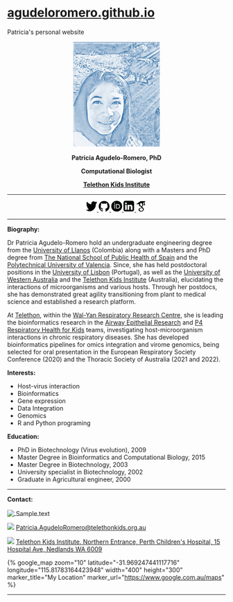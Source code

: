 # [agudeloromero.github.io](https://github.com/agudeloromero)
Patricia's personal website

<p align="center"> <img width="200" src="Patricia_photo_blue.jpg" alt=""> </p>
<p align="center"> <strong> Patricia Agudelo-Romero, PhD </strong></p>
<p align="center"> <strong> Computational Biologist </strong></p>
<p align="center"> <a href="https://www.telethonkids.org.au"> <strong> Telethon Kids Institute </strong> </a></p>

***

<p align="center">
    <a href="https://twitter.com/p_agudeloromero">
    <img  src="twitter_p.png" style="width:25px; height:25px" title="twitter" alt="twitter"> </a>
    <a href="https://github.com/agudeloromero">
    <img src="github_p.png" style="width:25px; height:25px" title="github" alt="github"> </a>
    <a href="https://orcid.org/0000-0002-3703-4111">
    <img src="orcid_p.png" style="width:25px; height:25px" title="orcid" alt="orcid"> </a>
    <a href="https://www.linkedin.com/in/patricia-agudelo-romero-7a4b0941/?originalSubdomain=pt">
    <img src="linkeding_p.png" style="width:25px; height:25px" title="linkedin" alt="linkedin"> </a>
    <a href="https://scholar.google.com.au/citations?hl=en&user=mxa1AQ0AAAAJ">
    <img src="Goggle_scholar_p.png" style="width:25px; height:25px" title="goggle" alt="goggle"> </a>
 </p> 
 
***

**Biography:**

Dr Patricia Agudelo-Romero hold an undergraduate engineering degree from the [University of Llanos](https://www.unillanos.edu.co) (Colombia) along with a Masters and PhD degree from [The National School of Public Health of Spain](https://www.isciii.es/QuienesSomos/CentrosPropios/ENS/Paginas/default.aspx) and the [Polytechnical University of Valencia](http://www.upv.es/en). Since, she has held postdoctoral positions in the [University of Lisbon](https://www.ulisboa.pt/en) (Portugal), as well as the [University of Western Australia](https://www.uwa.edu.au) and the [Telethon Kids Institute](https://www.telethonkids.org.au) (Australia), elucidating the interactions of microorganisms and various hosts. Through her postdocs, she has demonstrated great agility transitioning from plant to medical science and established a research platform.

At [Telethon](https://www.telethonkids.org.a), within the [Wal-Yan Respiratory Research Centre](https://walyanrespiratory.telethonkids.org.au), she is leading the bioinformatics research in the [Airway Epithelial Research](https://www.telethonkids.org.au/our-research/chronic-and-severe-diseases/respiratory-health/airway-epithelial-research/) and [P4 Respiratory Health for Kids](https://www.telethonkids.org.au/our-research/chronic-and-severe-diseases/respiratory-health/p4-respiratory-health-for-kids/) teams, investigating host-microorganism interactions in chronic respiratory diseases. She has developed bioinformatics pipelines for omics integration and virome genomics, being selected for oral presentation in the European Respiratory Society Conference (2020) and the Thoracic Society of Australia (2021 and 2022).

**Interests:**
  - Host-virus interaction
  - Bioinformatics
  - Gene expression
  - Data Integration
  - Genomics
  - R and Python programing

**Education:**
  - PhD in Biotechnology (Virus evolution), 2009
  - Master Degree in Bioinformatics and Computational Biology, 2015
  - Master Degree in Biotechnology, 2003
  - University specialist in Biotechnology, 2002
  - Graduate in Agricultural engineer, 2000

---
**Contact:**

<a href="/" style="display: block; vertical-align: middle;">
    <img src="https://media.giphy.com/media/2wWBH0vXsVUmKtRJOe/giphy.gifg" style="vertical-align: middle;"/>
    <span style="vertical-align: middle;">Sample text</span>
</a>

<img src="https://media.giphy.com/media/2wWBH0vXsVUmKtRJOe/giphy.gif" width="55" > [Patricia.AgudeloRomero@telethonkids.org.au](mailto:Patricia.AgudeloRomero@telethonkids.org.au)

<img src="https://media.giphy.com/media/lOfSzpPeMb9gF2OJ5O/giphy.gif" width="40"> [Telethon Kids Institute. Northern Entrance, Perth Children's Hospital, 15 Hospital Ave, Nedlands WA 6009](https://g.page/TelethonKids?share)

<!--
:envelope: [Patricia.AgudeloRomero@telethonkids.org.au](mailto:Patricia.AgudeloRomero@telethonkids.org.au)

:round_pushpin: [Telethon Kids Institute. Northern Entrance, Perth Children's Hospital, 15 Hospital Ave, Nedlands WA 6009](https://g.page/TelethonKids?share)
-->

<!-- https://github.com/ayastreb/jekyll-maps -->
{% google_map
    zoom="10"
    latitude="-31.969247441117716" 
    longitude="115.81783164423948" 
    width="400"
    height="300" 
    marker_title="My Location" 
    marker_url="https://www.google.com.au/maps" %}

---

<!-- <table> <tr> <td> </td> <td bgcolor="lightblue"> Wal-yan Respiratory Centre </td> </tr> </table> -->

